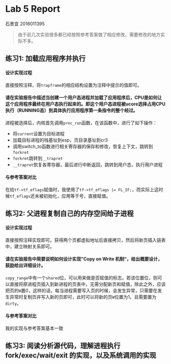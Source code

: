 # Lab 5 Report

石景宜 2016011395

> 由于前几次实验很多都已经按照参考答案做了相应修改，需要修改的地方实际不多。

## 练习1: 加载应用程序并执行

#### 设计实现过程

直接按照注释，将`trapframe`的相应结构设置为注释中提示的值即可。

#### 请在实验报告中描述当创建一个用户态进程并加载了应用程序后，CPU是如何让这个应用程序最终在用户态执行起来的。即这个用户态进程被ucore选择占用CPU执行（RUNNING态）到具体执行应用程序第一条指令的整个经过。

进程被选择后，内核首先调用`proc_run`函数，在该函数中，进行了如下操作：

+ 将`current`设置为目标进程
+ 加载目标进程的栈基址到esp，页目录基址到cr3
+ 调用switch_to函数进行相关寄存器的保存和修改，恢复上下文，跳转到`forkret`
+ `forkret`跳转到`__trapret`
+ `__trapret`恢复各寄存器，最后进行中断返回，跳转到用户态，执行用户进程

#### 与参考答案对比

在给`tf->tf_eflags`赋值时，我使用了`tf->tf_eflags |= FL_IF;`，而实际上这时候`tf_eflags`还未被初始化，应用等于号，直接赋值。

## 练习2: 父进程复制自己的内存空间给子进程

#### 设计实现过程

直接按照注释实现即可。获得两个页都虚拟地址后直接拷贝，然后将新页插入链表中，建立映射关系即可。

#### 请在实验报告中简要说明如何设计实现”Copy on Write 机制“，给出概要设计，鼓励给出详细设计。

`copy_range`中有一个`shared`位，可以用来做是否赋值的标志。若该位置位，则可以直接将原进程页插入到新进程的页表中，无需分配新页和赋值，除此之外，应该把页的`W`置0，这样的话，每当进程需要写入页的时候，会发生异常，只需要在发生异常时复制页并写入新的页即可，此时可以将新的页`W`位置为1，且需要置为`dirty`。

#### 与参考答案对比

我的实现与参考答案基本一致

## 练习3: 阅读分析源代码，理解进程执行 fork/exec/wait/exit 的实现，以及系统调用的实现

